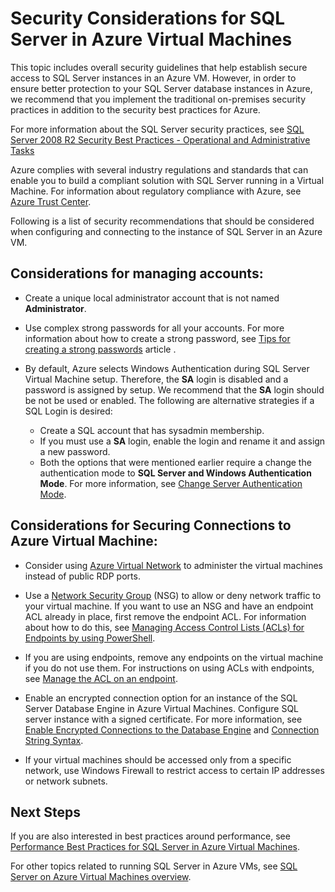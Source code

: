 <properties
	pageTitle="Security Considerations for SQL Server in Azure | Azure"
	description="This topic refers to resources created with the classic deployment model, and provides general guidance for securing SQL Server running in an Azure Virtual Machine."
	services="virtual-machines-windows"
	documentationCenter="na"
	authors="rothja"
	manager="jhubbard"
   editor=""    
   tags="azure-service-management"/>
<tags
	ms.service="virtual-machines-windows"
	ms.devlang="na"
	ms.topic="article"
	ms.tgt_pltfrm="vm-windows-sql-server"
	ms.workload="infrastructure-services"
	ms.date="06/24/2016"
	wacn.date=""
	ms.author="jroth" />

# Security Considerations for SQL Server in Azure Virtual Machines
 
This topic includes overall security guidelines that help establish secure access to SQL Server instances in an Azure VM. However, in order to ensure better protection to your SQL Server database instances in Azure, we recommend that you implement the traditional on-premises security practices in addition to the security best practices for Azure.

For more information about the SQL Server security practices, see [SQL Server 2008 R2 Security Best Practices - Operational and Administrative Tasks](http://download.microsoft.com/download/1/2/A/12ABE102-4427-4335-B989-5DA579A4D29D/SQL_Server_2008_R2_Security_Best_Practice_Whitepaper.docx)

Azure complies with several industry regulations and standards that can enable you to build a compliant solution with SQL Server running in a Virtual Machine. For information about regulatory compliance with Azure, see [Azure Trust Center](https://www.trustcenter.cn/).

Following is a list of security recommendations that should be considered when configuring and connecting to the instance of SQL Server in an Azure VM.

## Considerations for managing accounts:

- Create a unique local administrator account that is not named **Administrator**.

- Use complex strong passwords for all your accounts. For more information about how to create a strong password, see [Tips for creating a strong passwords](http://windows.microsoft.com/windows-vista/Tips-for-creating-a-strong-password) article .

- By default, Azure selects Windows Authentication during SQL Server Virtual Machine setup. Therefore, the **SA** login is disabled and a password is assigned by setup. We recommend that the **SA** login should be not be used or enabled. The following are alternative strategies if a SQL Login is desired:
	- Create a SQL account that has sysadmin membership.
	- If you must use a **SA** login, enable the login and rename it and assign a new password.
	- Both the options that were mentioned earlier require a change the authentication mode to **SQL Server and Windows Authentication Mode**. For more information, see [Change Server Authentication Mode](https://msdn.microsoft.com/zh-cn/library/ms188670.aspx).

## Considerations for Securing Connections to Azure Virtual Machine:

- Consider using [Azure Virtual Network](/documentation/articles/virtual-networks-overview/) to administer the virtual machines instead of public RDP ports.

- Use a [Network Security Group](/documentation/articles/virtual-networks-nsg/) (NSG) to allow or deny network traffic to your virtual machine. If you want to use an NSG and have an endpoint ACL already in place, first remove the endpoint ACL. For information about how to do this, see [Managing Access Control Lists (ACLs) for Endpoints by using PowerShell](/documentation/articles/virtual-networks-acl-powershell/).

- If you are using endpoints, remove any endpoints on the virtual machine if you do not use them. For instructions on using ACLs with endpoints, see [Manage the ACL on an endpoint](/documentation/articles/virtual-machines-windows-classic-setup-endpoints/#manage-the-acl-on-an-endpoint).

- Enable an encrypted connection option for an instance of the SQL Server Database Engine in Azure Virtual Machines. Configure SQL server instance with a signed certificate. For more information, see [Enable Encrypted Connections to the Database Engine](https://msdn.microsoft.com/zh-cn/library/ms191192.aspx) and [Connection String Syntax](https://msdn.microsoft.com/zh-cn/library/ms254500.aspx).

- If your virtual machines should be accessed only from a specific network, use Windows Firewall to restrict access to certain IP addresses or network subnets.

## Next Steps

If you are also interested in best practices around performance, see [Performance Best Practices for SQL Server in Azure Virtual Machines](/documentation/articles/virtual-machines-windows-sql-performance/).

For other topics related to running SQL Server in Azure VMs, see [SQL Server on Azure Virtual Machines overview](/documentation/articles/virtual-machines-windows-sql-server-iaas-overview/).
